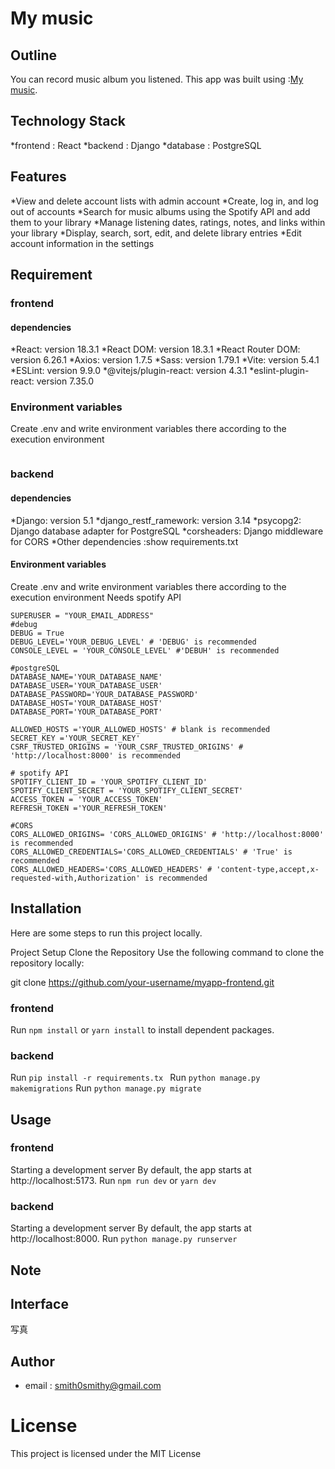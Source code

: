 # My music
## Outline
You can record music album you listened. 
This app was built using :[My music](https://mymusic03.com).

## Technology Stack
*frontend : React
*backend : Django
*database : PostgreSQL

## Features
*View and delete account lists with admin account
*Create, log in, and log out of accounts
*Search for music albums using the Spotify API and add them to your library
*Manage listening dates, ratings, notes, and links within your library
*Display, search, sort, edit, and delete library entries
*Edit account information in the settings

## Requirement
### frontend
#### dependencies
*React: version 18.3.1
*React DOM: version 18.3.1
*React Router DOM: version 6.26.1
*Axios: version 1.7.5
*Sass: version 1.79.1
*Vite: version 5.4.1
*ESLint: version 9.9.0
*@vitejs/plugin-react: version 4.3.1
*eslint-plugin-react: version 7.35.0

### Environment variables
Create .env and write environment variables there according to the execution environment
```VITE_API_URL='YOUR_API_URL' #'http://localhost:8000' is recommended
```

### backend
#### dependencies
*Django: version 5.1
*django_restf_ramework: version 3.14
*psycopg2: Django database adapter for PostgreSQL
*corsheaders: Django middleware for CORS
*Other dependencies :show requirements.txt

#### Environment variables
Create .env and write environment variables there according to the execution environment
Needs spotify API
```
SUPERUSER = "YOUR_EMAIL_ADDRESS"
#debug
DEBUG = True
DEBUG_LEVEL='YOUR_DEBUG_LEVEL' # 'DEBUG' is recommended
CONSOLE_LEVEL = 'YOUR_CONSOLE_LEVEL' #'DEBUH' is recommended

#postgreSQL
DATABASE_NAME='YOUR_DATABASE_NAME'
DATABASE_USER='YOUR_DATABASE_USER'
DATABASE_PASSWORD='YOUR_DATABASE_PASSWORD'
DATABASE_HOST='YOUR_DATABASE_HOST'
DATABASE_PORT='YOUR_DATABASE_PORT'

ALLOWED_HOSTS ='YOUR_ALLOWED_HOSTS' # blank is recommended
SECRET_KEY ='YOUR_SECRET_KEY'
CSRF_TRUSTED_ORIGINS = 'YOUR_CSRF_TRUSTED_ORIGINS' # 'http://localhost:8000' is recommended

# spotify API
SPOTIFY_CLIENT_ID = 'YOUR_SPOTIFY_CLIENT_ID'
SPOTIFY_CLIENT_SECRET = 'YOUR_SPOTIFY_CLIENT_SECRET'
ACCESS_TOKEN = 'YOUR_ACCESS_TOKEN'
REFRESH_TOKEN ='YOUR_REFRESH_TOKEN'

#CORS
CORS_ALLOWED_ORIGINS= 'CORS_ALLOWED_ORIGINS' # 'http://localhost:8000' is recommended
CORS_ALLOWED_CREDENTIALS='CORS_ALLOWED_CREDENTIALS' # 'True' is recommended
CORS_ALLOWED_HEADERS='CORS_ALLOWED_HEADERS' # 'content-type,accept,x-requested-with,Authorization' is recommended
```

## Installation
Here are some steps to run this project locally.

Project Setup
Clone the Repository
Use the following command to clone the repository locally:

git clone https://github.com/your-username/myapp-frontend.git

### frontend
Run ```npm install``` or ```yarn install``` to install dependent packages.

### backend
Run ```pip install -r requirements.tx ```
Run ```python manage.py makemigrations```
Run ```python manage.py migrate```

## Usage
### frontend
Starting a development server
By default, the app starts at http://localhost:5173.
Run ```npm run dev``` or ```yarn dev```

### backend
Starting a development server
By default, the app starts at http://localhost:8000.
Run ```python manage.py runserver```

## Note

## Interface
写真

## Author
* email : smith0smithy@gmail.com

# License
This project is licensed under the MIT License
